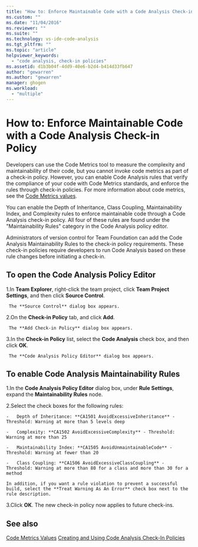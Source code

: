 ```yaml
---
title: "How to: Enforce Maintainable Code with a Code Analysis Check-in Policy | Microsoft Docs"
ms.custom: ""
ms.date: "11/04/2016"
ms.reviewer: ""
ms.suite: ""
ms.technology: vs-ide-code-analysis
ms.tgt_pltfrm: ""
ms.topic: "article"
helpviewer_keywords:
  - "code analysis, check-in policies"
ms.assetid: d1b3b04f-4dd9-40e6-b2d4-b414d33fb647
author: "gewarren"
ms.author: "gewarren"
manager: ghogen
ms.workload:
  - "multiple"
---
```

# How to: Enforce Maintainable Code with a Code Analysis Check-in Policy

Developers can use the Code Metrics tool to measure the complexity and maintainability of their code, but you cannot invoke code metrics as part of a check-in policy. However, you can enable Code Analysis rules that verify the compliance of your code with Code Metrics standards, and enforce the rules through check-in policies. For more information about code metrics, see the [Code Metrics values](../code-quality/code-metrics-values.md).

You can enable the Depth of Inheritance, Class Coupling, Maintainability Index, and Complexity rules to enforce maintainable code through a Code Analysis check-in policy. All four of these rules are found under the "Maintainability Rules" category in the Code Analysis policy editor.

Administrators of version control for Team Foundation can add the Code Analysis Maintainability Rules to the check-in policy requirements. These check-in policies require developers to run Code Analysis based on these rule changes before initiating a check-in.

## To open the Code Analysis Policy Editor

1.In **Team Explorer**, right-click the team project, click **Team Project Settings**, and then click **Source Control**.

     The **Source Control** dialog box appears.

2.On the **Check-in Policy** tab, and click **Add**.

     The **Add Check-in Policy** dialog box appears.

3.In the **Check-in Policy** list, select the **Code Analysis** check box, and then click **OK**.

     The **Code Analysis Policy Editor** dialog box appears.

## To enable Code Analysis Maintainability Rules

1.In the **Code Analysis Policy Editor** dialog box, under **Rule Settings**, expand the **Maintainability Rules** node.

2.Select the check boxes for the following rules:

    -   Depth of Inheritance: **CA1501 AvoidExcessiveInheritance** - Threshold: Warning at more than 5 levels deep

    -   Complexity: **CA1502 AvoidExcessiveComplexity** - Threshold: Warning at more than 25

    -   Maintainability Index: **CA1505 AvoidUnmaintainableCode** - Threshold: Warning at fewer than 20

    -   Class Coupling: **CA1506 AvoidExcessiveClassCoupling** - Threshold: Warning at more than 80 for a class and more than 30 for a method

    In addition, if you want a rule violation to prevent a successful build, select the **Treat Warning As An Error** check box next to the rule description.

3.Click **OK**. The new check-in policy now applies to future check-ins.

## See also

[Code Metrics Values](../code-quality/code-metrics-values.md)
[Creating and Using Code Analysis Check-In Policies](../code-quality/creating-and-using-code-analysis-check-in-policies.md)